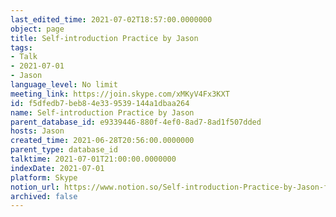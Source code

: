 ```yaml
---
last_edited_time: 2021-07-02T18:57:00.0000000
object: page
title: Self-introduction Practice by Jason
tags:
- Talk
- 2021-07-01
- Jason
language_level: No limit
meeting_link: https://join.skype.com/xMKyV4Fx3KXT
id: f5dfedb7-beb8-4e33-9539-144a1dbaa264
name: Self-introduction Practice by Jason
parent_database_id: e9339446-880f-4ef0-8ad7-8ad1f507dded
hosts: Jason
created_time: 2021-06-28T20:56:00.0000000
parent_type: database_id
talktime: 2021-07-01T21:00:00.0000000
indexDate: 2021-07-01
platform: Skype
notion_url: https://www.notion.so/Self-introduction-Practice-by-Jason-f5dfedb7beb84e339539144a1dbaa264
archived: false
---
```







